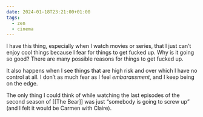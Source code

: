 ```yaml
---
date: 2024-01-18T23:21:00+01:00
tags:
  - zen
  - cinema
---
```

I have this thing, especially when I watch movies or series, that I just can’t enjoy cool things because I fear for things to get fucked up. Why is it going so good? There are many possible reasons for things to get fucked up.

It also happens when I see things that are high risk and over which I have no control at all. I don’t as much fear as I feel *embarassment*, and I keep being on the edge.

The only thing I could think of while watching the last episodes of the second season of [[The Bear]] was just <q>somebody is going to screw up</q> (and I felt it would be Carmen with Claire).
